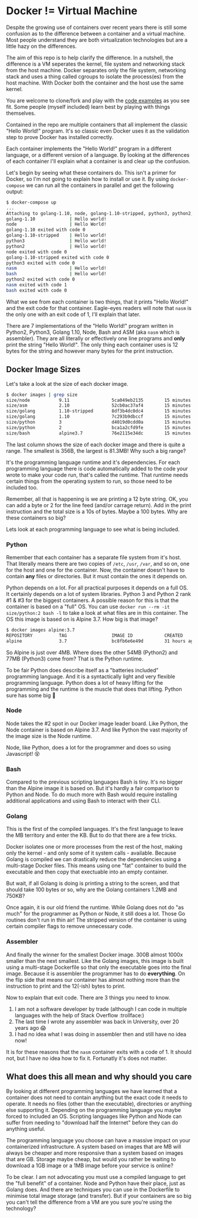 # Docker != Virtual Machine

Despite the growing use of containers over recent years there is still some confusion as to the difference between a container and a virtual machine. Most people understand they are both virtualization technologies but are a little hazy on the differences.

The aim of this repo is to help clarify the difference. In a nutshell, the difference is a VM seperates the kernel, file system and networking stack from the host machine. Docker separates only the file system, networking stack and uses a thing called cgroups to isolate the process(es) from the host machine. With Docker both the container and the host use the same kernel.

You are welcome to clone/fork and play with the [code examples](https://github.com/trepanning-oi/docker-aint-a-vm) as you see fit. Some people (myself included) learn best by playing with things themselves.

Contained in the repo are multiple containers that all implement the classic "Hello World!" program. It's so classic even Docker uses it as the validation step to prove Docker has installed correctly.

Each container implements the "Hello World!" program in a different language, or a different version of a language. By looking at the differences of each container I'll explain what a container is and clear up the confusion.

Let's begin by seeing what these containers do. This isn't a primer for Docker, so I'm not going to explain how to install or use it. By using `docker-compose` we can run all the containers in parallel and get the following output:

```bash
$ docker-compose up
...
Attaching to golang-1.10, node, golang-1.10-stripped, python3, python2, nasm, bash
golang-1.10             | Hello world!
node                    | Hello World!
golang-1.10 exited with code 0
golang-1.10-stripped    | Hello world!
python3                 | Hello world!
python2                 | Hello world!
node exited with code 0
golang-1.10-stripped exited with code 0
python3 exited with code 0
nasm                    | Hello world!
bash                    | Hello world!
python2 exited with code 0
nasm exited with code 1
bash exited with code 0
```

What we see from each container is two things, that it prints "Hello World!" and the exit code for that container. Eagle-eyes readers will note that `nasm` is the only one with an exit code of 1, I'll explain that later.

There are 7 implementations of the "Hello World!" program written in Python2, Python3, Golang 1.10, Node, Bash and ASM (aka `nasm` which is assembler). They are all literally or effectively one line programs and **only** print the string "Hello World!". The only thing each container uses is 12 bytes for the string and however many bytes for the print instruction. 

## Docker Image Sizes

Let's take a look at the size of each docker image.

```bash
$ docker images | grep size
size/node           9.11                5ca049eb2135        15 minutes ago      68.5MB
size/asm            2.10                52cb0ac37af4        15 minutes ago      356B
size/golang         1.10-stripped       8df3b4dc0dc4        15 minutes ago      758kB
size/golang         1.10                7c293b9dbccf        15 minutes ago      1.26MB
size/python         3                   d4019d0cdd0a        15 minutes ago      81.3MB
size/python         2                   bca1a2cfd9fe        15 minutes ago      58.2MB
size/bash           alpine3.7           76e2115e34dc        15 minutes ago      4.21MB
```

The last column shows the size of each docker image and there is quite a range. The smallest is 356B, the largest is 81.3MB! Why such a big range?

It's the programming language runtime and it's dependencies. For each programming language there is code automatically added to the code your wrote to make your code run, that's called the runtime. That runtime needs certain things from the operating system to run, so those need to be included too.

Remember, all that is happening is we are printing a 12 byte string. OK, you can add a byte or 2 for the line feed (and/or carrage return). Add in the print instruction and the total size is a 10s of bytes. Maybe a 100 bytes. Why are these containers so big?

Lets look at each programming language to see what is being included.

### Python

Remember that each container has a separate file system from it's host. That literally means there are two copies of `/etc`, `/usr`, `/var`, and so on, one for the host and one for the container. Now, the container doesn't have to contain **any** files or directories. But it must contain the ones it depends on.

Python depends on a lot. For all practical purposes it depends on a full OS. It certainly depends on a lot of system libraries. Python 3 and Python 2 rank #1 & #3 for the biggest containers. A possible reason for this is that the container is based on a "full" OS. You can use `docker run --rm -it size/python:2 bash -l` to take a look at what files are in this container. The OS this image is based on is Alpine 3.7. How big is that image?

```bash
$ docker images alpine:3.7
REPOSITORY          TAG                 IMAGE ID            CREATED             SIZE
alpine              3.7                 bc8fb6e6e49d        31 hours ago        4.21MB
```

So Alpine is just over 4MB. Where does the other 54MB (Python2) and 77MB (Python3) come from? That is the Python runtime.

To be fair Python does describe itself as a "batteries included" programming language. And it is a syntactically light and very flexible programming language. Python does a lot of heavy lifting for the programming and the runtime is the muscle that does that lifting. Python sure has some big :muscle:

### Node

Node takes the #2 spot in our Docker image leader board. Like Python, the Node container is based on Alpine 3.7. And like Python the vast majority of the image size is the Node runtime. 

Node, like Python, does a lot for the programmer and does so using Javascript! :dizzy_face: 

### Bash

Compared to the previous scripting languages Bash is tiny. It's no bigger than the Alpine image it is based on. But it's hardly a fair comparison to Python and Node. To do much more with Bash would require installing additional applications and using Bash to interact with their CLI.

### Golang

This is the first of the compiled languages. It's the first language to leave the MB territory and enter the KB. But to do that there are a few tricks.

Docker isolates one or more processes from the rest of the host, making only the kernel - and only some of it system calls - available. Because Golang is compiled we can drastically reduce the dependencies using a multi-stage Docker files. This means using one "fat" container to build the executable and then copy that exectuable into an empty container.

But wait, if all Golang is doing is printing a string to the screen, and that should take 100 bytes or so, why are the Golang containers 1.2MB and 750KB?

Once again, it is our old friend the runtime. While Golang does not do "as much" for the programmer as Python or Node, it still does a lot. Those Go routines don't run in thin air! The stripped version of the container is using certain compiler flags to remove unnecessary code. 

### Assembler

And finally the winner for the smallest Docker image. 300B almost 1000x smaller than the next smallest. Like the Golang images, this image is built using a multi-stage Dockerfile so that only the executable goes into the final image. Because it is assembler the programmer has to do **everything**. On the flip side that means our container has almost nothing more than the instruction to print and the 12(-ish) bytes to print.

Now to explain that exit code. There are 3 things you need to know.

1. I am not a software developer by trade (although I can code in multiple languages with the help of Stack Overflow :trollface:)
2. The last time I wrote any assembler was back in University, over 20 years ago :scream:
3. I had no idea what I was doing in assembler then and still have no idea now!

It is for these reasons that the `nasm` container exits with a code of 1. It should not, but I have no idea how to fix it. Fortunatly it's does not matter.

## What does this all mean and why should you care

By looking at different programming languages we have learned that a container does not need to contain anything but the exact code it needs to operate. It needs no files (other than the executable), directories or anything else supporting it. Depending on the programming language you maybe forced to included an OS. Scripting languages like Python and Node can suffer from needing to "download half the Internet" before they can do anything useful. 

The programming language you choose can have a massive impact on your containerized infrastructure. A system based on images that are MB will always be cheaper and more responsive than a system based on images that are GB. Storage maybe cheap, but would you rather be waiting to download a 1GB image or a 1MB image before your service is online?

To be clear. I am not advocating you must use a compiled language to get the "full benefit" of a container. Node and Python have their place, just as Golang does. And there are techniques you can use in the Dockerfile to minimise total image storage (and transfer). But if your containers are so big you can't tell the difference from a VM are you sure you're using the technology?

